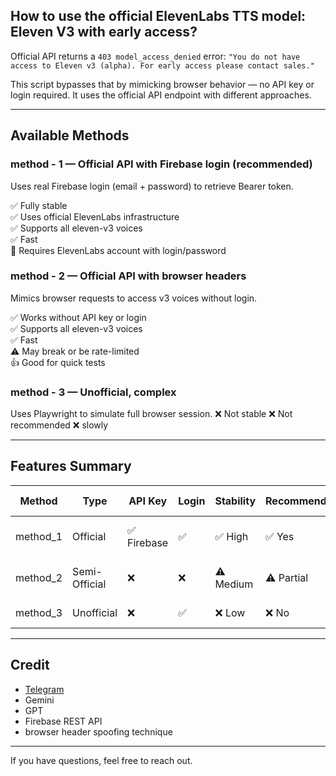## How to use the official ElevenLabs TTS model: Eleven V3 with early access?

Official API returns a `403 model_access_denied` error:
`"You do not have access to Eleven v3 (alpha). For early access please contact sales."`

This script bypasses that by mimicking browser behavior — no API key or login required.
It uses the official API endpoint with different approaches.

---

## Available Methods

### method - 1 — Official API with Firebase login (**recommended**)
Uses real Firebase login (email + password) to retrieve Bearer token.

✅ Fully stable  
✅ Uses official ElevenLabs infrastructure  
✅ Supports all eleven-v3 voices  
✅ Fast  
🔐 Requires ElevenLabs account with login/password  

### method - 2 — Official API with browser headers
Mimics browser requests to access v3 voices without login.  

✅ Works without API key or login  
✅ Supports all eleven-v3 voices  
✅ Fast  
⚠️ May break or be rate-limited  
👍 Good for quick tests  

### method - 3  — Unofficial, complex
Uses Playwright to simulate full browser session.
❌ Not stable
❌ Not recommended
❌ slowly

---

## Features Summary

| Method    | Type          | API Key    | Login | Stability | Recommended | Voices Supported                          |
| --------- | ------------- | ---------- | ----- | --------- | ----------- | ----------------------------------------- |
| method\_1 | Official      | ✅ Firebase | ✅     | ✅ High    | ✅ Yes       | ✅ All official voices (incl. `eleven_v3`) |
| method\_2 | Semi-Official | ❌          | ❌     | ⚠️ Medium | ⚠️ Partial  | ✅ ✅ All official voices (incl. `eleven_v3`)voices                    |
| method\_3 | Unofficial    | ❌          | ✅     | ❌ Low     | ❌ No        | ⚠️ Limited via browser UI                 |

---

## Credit

* [Telegram](https://t.me/david667s)
* Gemini
* GPT
* Firebase REST API
* browser header spoofing technique

---

If you have questions, feel free to reach out.